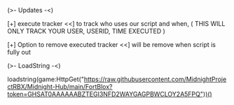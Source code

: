 (>- Updates -<)

[+] execute tracker <<] to track who uses our script and when, ( THIS WILL ONLY TRACK YOUR USER, USERID, TIME EXECUTED )

[+] Option to remove executed tracker <<] will be remove when script is fully out

(>- LoadString -<)

loadstring(game:HttpGet("https://raw.githubusercontent.com/MidnightProjectRBX/Midnight-Hub/main/FortBlox?token=GHSAT0AAAAAABZTEGI3NFD2WAYGAGPBWCLOY2A5FPQ"))()
